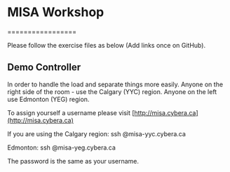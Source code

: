 # MISA Workshop
=================

Please follow the exercise files as below (Add links once on GitHub).

## Demo Controller

In order to handle the load and separate things more easily. Anyone on the right side of the room - use the Calgary (YYC) region. Anyone on the left use Edmonton (YEG) region.

To assign yourself a username please visit [http://misa.cybera.ca](http://misa.cybera.ca)

If you are using the Calgary region:
    ssh <your name>@misa-yyc.cybera.ca

Edmonton:
    ssh <your name>@misa-yeg.cybera.ca

The password is the same as your username.


